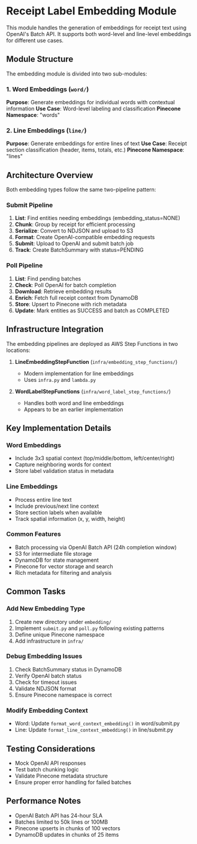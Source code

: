 # Receipt Label Embedding Module

This module handles the generation of embeddings for receipt text using OpenAI's Batch API. It supports both word-level and line-level embeddings for different use cases.

## Module Structure

The embedding module is divided into two sub-modules:

### 1. Word Embeddings (`word/`)
**Purpose**: Generate embeddings for individual words with contextual information
**Use Case**: Word-level labeling and classification
**Pinecone Namespace**: "words"

### 2. Line Embeddings (`line/`)
**Purpose**: Generate embeddings for entire lines of text
**Use Case**: Receipt section classification (header, items, totals, etc.)
**Pinecone Namespace**: "lines"

## Architecture Overview

Both embedding types follow the same two-pipeline pattern:

### Submit Pipeline
1. **List**: Find entities needing embeddings (embedding_status=NONE)
2. **Chunk**: Group by receipt for efficient processing
3. **Serialize**: Convert to NDJSON and upload to S3
4. **Format**: Create OpenAI-compatible embedding requests
5. **Submit**: Upload to OpenAI and submit batch job
6. **Track**: Create BatchSummary with status=PENDING

### Poll Pipeline
1. **List**: Find pending batches
2. **Check**: Poll OpenAI for batch completion
3. **Download**: Retrieve embedding results
4. **Enrich**: Fetch full receipt context from DynamoDB
5. **Store**: Upsert to Pinecone with rich metadata
6. **Update**: Mark entities as SUCCESS and batch as COMPLETED

## Infrastructure Integration

The embedding pipelines are deployed as AWS Step Functions in two locations:

1. **LineEmbeddingStepFunction** (`infra/embedding_step_functions/`)
   - Modern implementation for line embeddings
   - Uses `infra.py` and `lambda.py`

2. **WordLabelStepFunctions** (`infra/word_label_step_functions/`)
   - Handles both word and line embeddings
   - Appears to be an earlier implementation

## Key Implementation Details

### Word Embeddings
- Include 3x3 spatial context (top/middle/bottom, left/center/right)
- Capture neighboring words for context
- Store label validation status in metadata

### Line Embeddings
- Process entire line text
- Include previous/next line context
- Store section labels when available
- Track spatial information (x, y, width, height)

### Common Features
- Batch processing via OpenAI Batch API (24h completion window)
- S3 for intermediate file storage
- DynamoDB for state management
- Pinecone for vector storage and search
- Rich metadata for filtering and analysis

## Common Tasks

### Add New Embedding Type
1. Create new directory under `embedding/`
2. Implement `submit.py` and `poll.py` following existing patterns
3. Define unique Pinecone namespace
4. Add infrastructure in `infra/`

### Debug Embedding Issues
1. Check BatchSummary status in DynamoDB
2. Verify OpenAI batch status
3. Check for timeout issues
4. Validate NDJSON format
5. Ensure Pinecone namespace is correct

### Modify Embedding Context
- Word: Update `format_word_context_embedding()` in word/submit.py
- Line: Update `format_line_context_embedding()` in line/submit.py

## Testing Considerations
- Mock OpenAI API responses
- Test batch chunking logic
- Validate Pinecone metadata structure
- Ensure proper error handling for failed batches

## Performance Notes
- OpenAI Batch API has 24-hour SLA
- Batches limited to 50k lines or 100MB
- Pinecone upserts in chunks of 100 vectors
- DynamoDB updates in chunks of 25 items